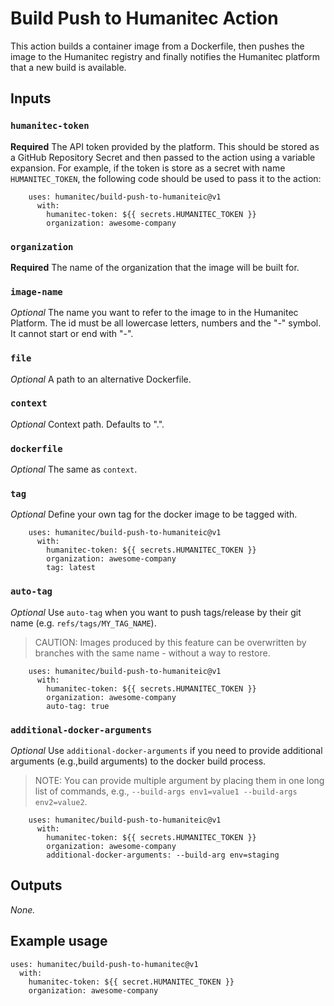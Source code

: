 # Build Push to Humanitec Action

This action builds a container image from a Dockerfile, then pushes the image to the Humanitec registry and finally
notifies the Humanitec platform that a new build is available.

## Inputs

### `humanitec-token`

**Required** The API token provided by the platform. This should be stored as a GitHub Repository Secret and then passed
to the action using a variable expansion. For example, if the token is store as a secret with name `HUMANITEC_TOKEN`,
the following code should be used to pass it to the action:

```
    uses: humanitec/build-push-to-humaniteic@v1
      with:
        humanitec-token: ${{ secrets.HUMANITEC_TOKEN }}
        organization: awesome-company
```

### `organization`

**Required** The name of the organization that the image will be built for.

### `image-name`

_Optional_ The name you want to refer to the image to in the Humanitec Platform. The id must be all lowercase letters,
numbers and the "-" symbol. It cannot start or end with "-".

### `file`

_Optional_ A path to an alternative Dockerfile.

### `context`

_Optional_ Context path. Defaults to ".".

### `dockerfile`

_Optional_ The same as `context`.

### `tag`

_Optional_ Define your own tag for the docker image to be tagged with.

```
    uses: humanitec/build-push-to-humaniteic@v1
      with:
        humanitec-token: ${{ secrets.HUMANITEC_TOKEN }}
        organization: awesome-company
        tag: latest
```

### `auto-tag`

_Optional_ Use `auto-tag` when you want to push tags/release by their git name (e.g. `refs/tags/MY_TAG_NAME`).  
> CAUTION: Images produced by this feature can be overwritten by branches with the same name - without a way to restore.

```
    uses: humanitec/build-push-to-humaniteic@v1
      with:
        humanitec-token: ${{ secrets.HUMANITEC_TOKEN }}
        organization: awesome-company
        auto-tag: true
```

### `additional-docker-arguments`

_Optional_ Use `additional-docker-arguments` if you need to provide additional arguments (e.g.,build arguments) to the docker build process.
> NOTE: You can provide multiple argument by placing them in one long list of commands, e.g., `--build-args env1=value1 --build-args env2=value2`.
```
    uses: humanitec/build-push-to-humaniteic@v1
      with:
        humanitec-token: ${{ secrets.HUMANITEC_TOKEN }}
        organization: awesome-company
        additional-docker-arguments: --build-arg env=staging
```

## Outputs

_None._

## Example usage

```
uses: humanitec/build-push-to-humanitec@v1
  with:
    humanitec-token: ${{ secret.HUMANITEC_TOKEN }}
    organization: awesome-company
```
